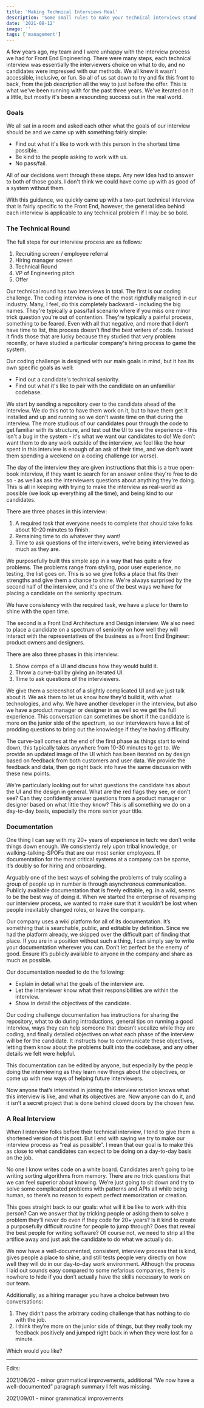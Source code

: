 ```yaml
---
title: 'Making Technical Interviews Real'
description: 'Some small rules to make your technical interviews stand out and be enjoyed by everyone involved.'
date: '2021-08-12'
image: ''
tags: ['management']
---
```


A few years ago, my team and I were unhappy with the interview process we had for Front End Engineering. There were many steps, each technical interview was essentially the interviewers choice on what to do, and no candidates were impressed with our methods. We all knew it wasn't accessible, inclusive, or fun. So all of us sat down to try and fix this front to back, from the job description all the way to just before the offer. This is what we've been running with for the past three years. We've iterated on it a little, but mostly it's been a resounding success out in the real world.

### Goals

We all sat in a room and asked each other what the goals of our interview should be and we came up with something fairly simple:

* Find out what it's like to work with this person in the shortest time possible.
* Be kind to the people asking to work with us.
* No pass/fail.

All of our decisions went through these steps. Any new idea had to answer to both of those goals. I don't think we could have come up with as good of a system without them.

With this guidance, we quickly came up with a two-part technical interview that is fairly specific to the Front End, however, the general idea behind each interview is applicable to any technical problem if I may be so bold.

### The Technical Round

The full steps for our interview process are as follows:

1. Recruiting screen / employee referral
2. Hiring manager screen
3. Technical Round
4. VP of Engineering pitch
5. Offer

Our technical round has two interviews in total. The first is our coding challenge. The coding interview is one of the most rightfully maligned in our industry. Many, I feel, do this completely backward - including the big names. They're typically a pass/fail scenario where if you miss one minor trick question you're out of contention. They're typically a painful process, something to be feared. Even with all that negative, and more that I don't have time to list, this process doesn't find the best writers of code. Instead it finds those that are lucky because they studied that very problem recently, or have studied a particular company's hiring process to game the system.

Our coding challenge is designed with our main goals in mind, but it has its own specific goals as well:

* Find out a candidate's technical seniority.
* Find out what it's like to pair with the candidate on an unfamiliar codebase.

We start by sending a repository over to the candidate ahead of the interview. We do this not to have them work on it, but to have them get it installed and up and running so we don't waste time on that during the interview. The more studious of our candidates pour through the code to get familiar with its structure, and test out the UI to see the experience - this isn't a bug in the system - it's what we want our candidates to do! We don’t want them to do any work outside of the interview, we feel like the hour spent in this interview is enough of an ask of their time, and we don't want them spending a weekend on a coding challenge (or worse).

The day of the interview they are given instructions that this is a true open-book interview, if they want to search for an answer online they're free to do so - as well as ask the interviewers questions about anything they're doing. This is all in keeping with trying to make the interview as real-world as possible (we look up everything all the time), and being kind to our candidates.

There are three phases in this interview:

1. A required task that everyone needs to complete that should take folks about 10-20 minutes to finish.
2. Remaining time to do whatever they want!
3. Time to ask questions of the interviewers, we're being interviewed as much as they are.

We purposefully built this simple app in a way that has quite a few problems. The problems range from styling, poor user experience, no testing, the list goes on. This is so we give folks a place that fits their strengths and give them a chance to shine. We're always surprised by the second half of the interview, and it's one of the best ways we have for placing a candidate on the seniority spectrum.

We have consistency with the required task, we have a place for them to shine with the open time.

The second is a Front End Architecture and Design interview. We also need to place a candidate on a spectrum of seniority on how well they will interact with the representatives of the business as a Front End Engineer: product owners and designers.

There are also three phases in this interview:

1. Show comps of a UI and discuss how they would build it.
2. Throw a curve-ball by giving an iterated UI.
3. Time to ask questions of the interviewers.

We give them a screenshot of a slightly complicated UI and we just talk about it. We ask them to let us know how they'd build it, with what technologies, and why. We have another developer in the interview, but also we have a product manager or designer in as well so we get the full experience. This conversation can sometimes be short if the candidate is more on the junior side of the spectrum, so our interviewers have a list of prodding questions to bring out the knowledge if they're having difficulty.

The curve-ball comes at the end of the first phase as things start to wind down, this typically takes anywhere from 10-30 minutes to get to. We provide an updated image of the UI which has been iterated on by design based on feedback from both customers and user data. We provide the feedback and data, then  go right back into have the same discussion with these new points.

We're particularly looking out for what questions the candidate has about the UI and the design in general. What are the red flags they see, or don't see? Can they confidently answer questions from a product manager or designer based on what little they know? This is all something we do on a day-to-day basis, especially the more senior your title.

### Documentation

One thing I can say with my 20+ years of experience in tech: we don’t write things down enough. We consistently rely upon tribal knowledge, or walking-talking-SPOFs that are our most senior employees. If documentation for the most critical systems at a company can be sparse, it’s doubly so for hiring and onboarding.

Arguably one of the best ways of solving the problems of truly scaling a group of people up in number is through asynchronous communication. Publicly available documentation that is freely editable, eg. in a wiki, seems to be the best way of doing it. When we started the enterprise of revamping our interview process, we wanted to make sure that it wouldn’t be lost when people inevitably changed roles, or leave the company.

Our company uses a wiki platform for all of its documentation. It’s something that is searchable, public, and editable by definition. Since we had the platform already, we skipped over the difficult part of finding that place. If you are in a position without such a thing, I can simply say to write your documentation wherever you can. Don’t let perfect be the enemy of good. Ensure it’s publicly available to anyone in the company and share as much as possible.

Our documentation needed to do the following:

* Explain in detail what the goals of the interview are.
* Let the interviewer know what their responsibilities are within the interview.
* Show in detail the objectives of the candidate.

Our coding challenge documentation has instructions for sharing the repository, what to do during introductions, general tips on running a good interview, ways they can help someone that doesn’t vocalize while they are coding, and finally detailed objectives on what each phase of the interview will be for the candidate. It instructs how to communicate these objectives, letting them know about the problems built into the codebase, and any other details we felt were helpful.

This documentation can be edited by anyone, but especially by the people doing the interviewing as they learn new things about the objectives, or come up with new ways of helping future interviewers.

Now anyone that’s interested in joining the interview rotation knows what this interview is like, and what its objectives are. Now anyone can do it, and it isn’t a secret project that is done behind closed doors by the chosen few.

### A Real Interview

When I interview folks before their technical interview, I tend to give them a shortened version of this post. But I end with saying we try to make our interview process as “real as possible”. I mean that our goal is to make this as close to what candidates can expect to be doing on a day-to-day basis on the job.

No one I know writes code on a white board. Candidates aren’t going to be writing sorting algorithms from memory. There are no trick questions that we can feel superior about knowing. We’re just going to sit down and try to solve some complicated problems with patterns and APIs all while being human, so there’s no reason to expect perfect memorization or creation.

This goes straight back to our goals: what will it be like to work with this person? Can we answer that by tricking people or asking them to solve a problem they’ll never do even if they code for 20+ years? Is it kind to create a purposefully difficult routine for people to jump through? Does that reveal the best people for writing software? Of course not, we need to strip all the artifice away and just ask the candidate to do what we actually do.

We now have a well-documented, consistent, interview process that is kind, gives people a place to shine, and still tests people very directly on how well they will do in our day-to-day work environment. Although the process I laid out sounds easy compared to some nefarious companies, there is nowhere to hide if you don’t actually have the skills necessary to work on our team.

Additionally, as a hiring manager you have a choice between two conversations:

1. They didn’t pass the arbitrary coding challenge that has nothing to do with the job.
2. I think they’re more on the junior side of things, but they really took my feedback positively and jumped right back in when they were lost for a minute.

Which would you like?

***

Edits:

2021/08/20 - minor grammatical improvements, additional “We now have a well-documented” paragraph summary I felt was missing.

2021/09/01 - minor grammatical improvements

